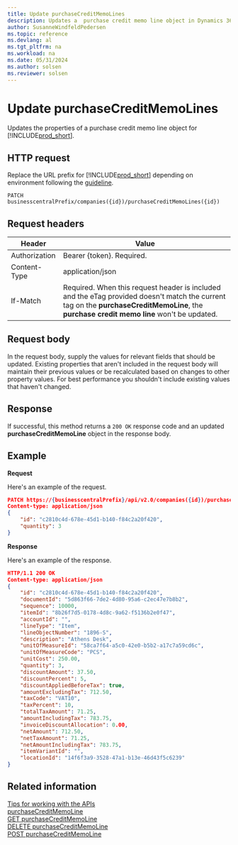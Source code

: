 ```yaml
---
title: Update purchaseCreditMemoLines
description: Updates a  purchase credit memo line object in Dynamics 365 Business Central.
author: SusanneWindfeldPedersen
ms.topic: reference
ms.devlang: al
ms.tgt_pltfrm: na
ms.workload: na
ms.date: 05/31/2024
ms.author: solsen
ms.reviewer: solsen
---
```


# Update purchaseCreditMemoLines

Updates the properties of a purchase credit memo line object for [!INCLUDE[prod_short](../../../includes/prod_short.md)].

## HTTP request

Replace the URL prefix for [!INCLUDE[prod_short](../../../includes/prod_short.md)] depending on environment following the [guideline](../../v2.0/endpoints-apis-for-dynamics.md).

```
PATCH businesscentralPrefix/companies({id})/purchaseCreditMemoLines({id})
```

## Request headers

|Header|Value|
|------|-----|
|Authorization  |Bearer {token}. Required. |
|Content-Type  |application/json|
|If-Match      |Required. When this request header is included and the eTag provided doesn't match the current tag on the **purchaseCreditMemoLine**, the **purchase credit memo line** won't be updated. |

## Request body

In the request body, supply the values for relevant fields that should be updated. Existing properties that aren't included in the request body will maintain their previous values or be recalculated based on changes to other property values. For best performance you shouldn't include existing values that haven't changed.

## Response

If successful, this method returns a ```200 OK``` response code and an updated **purchaseCreditMemoLine** object in the response body.

## Example

**Request**

Here's an example of the request.

```json
PATCH https://{businesscentralPrefix}/api/v2.0/companies({id})/purchaseCreditMemoLines({id})
Content-type: application/json
{
    "id": "c2810c4d-678e-45d1-b140-f84c2a20f420",
    "quantity": 3
}
```

**Response**

Here's an example of the response.

```json
HTTP/1.1 200 OK
Content-type: application/json
{
    "id": "c2810c4d-678e-45d1-b140-f84c2a20f420",
    "documentId": "5d863f66-7de2-4d80-95a6-c2ec47e7b8b2",
    "sequence": 10000,
    "itemId": "8b26f7d5-0178-4d8c-9a62-f5136b2e0f47",
    "accountId": "",
    "lineType": "Item",
    "lineObjectNumber": "1896-S",
    "description": "Athens Desk",
    "unitOfMeasureId": "58ca7f64-a5c0-42e0-b5b2-a17c7a59cd6c",
    "unitOfMeasureCode": "PCS",
    "unitCost": 250.00,
    "quantity": 3,
    "discountAmount": 37.50,
    "discountPercent": 5,
    "discountAppliedBeforeTax": true,
    "amountExcludingTax": 712.50,
    "taxCode": "VAT10",
    "taxPercent": 10,
    "totalTaxAmount": 71.25,
    "amountIncludingTax": 783.75,
    "invoiceDiscountAllocation": 0.00,
    "netAmount": 712.50,
    "netTaxAmount": 71.25,
    "netAmountIncludingTax": 783.75,
    "itemVariantId": "",
    "locationId": "14f6f3a9-3528-47a1-b13e-46d43f5c6239"
}
```

## Related information

[Tips for working with the APIs](/dynamics365/business-central/dev-itpro/developer/devenv-connect-apps-tips)  
[purchaseCreditMemoLine](../resources/dynamics_purchaseCreditMemoLine.md)  
[GET purchaseCreditMemoLine](dynamics_purchasecreditmemoline_get.md)  
[DELETE purchaseCreditMemoLine](dynamics_purchasecreditmemoline_delete.md)  
[POST purchaseCreditMemoLine](dynamics_purchasecreditmemoline_create.md)
